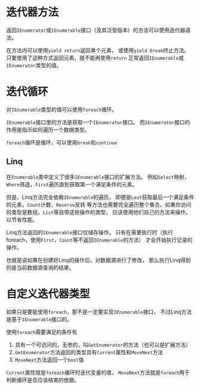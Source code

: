 ﻿# 迭代器方法
返回`IEnumerator`或`IEnumerable`接口（及其泛型版本）的方法可以使用迭代器语法。

在方法内可以使用`yield return`返回单个元素，
或使用`yield break`终止方法。
只要使用了这种方式返回元素，就不能再使用`return`
正常返回`IEnumerable`或`IEnumerator`类型的值。

# 迭代循环
对`IEnumerable`类型的值可以使用`foreach`循环。

`IEnumerable`接口里的方法是获取一个`IEnumerator`接口。
而`IEnumerator`接口的作用是指示如何遍历一个数据类型。

`foreach`循环是循环，可以使用`break`和`continue`

## Linq
在`Enumerable`类中定义了很多`IEnumerable`接口的扩展方法。
例如`Select`映射，`Where`筛选，`First`遍历直到获取第一个满足条件的元素。

但是，Linq方法完全依赖`IEnumerable`的遍历，
即便是`Last`获取最后一个满足条件的元素，`Count`计数，`Reverse`反转
等方法也需要完全遍历整个集合。如果你访问的类型是数组，`List`等自带这些操作的类型，
应该使用他们自己的方法来操作，以节省性能。

Linq方法返回的`IEnumerable`接口仅储存操作。
只有在需要执行时（执行foreach，使用`First`，`Count`等不返回`IEnumerable`的方法）
才会开始执行记录的操作。

也就是说如果在创建好Linq的操作后，对数据源进行了修改，
那么执行Linq得到的是当前数据源查询的结果。

# 自定义迭代器类型
如果只是要能使用`foreach`，那不是一定要实现`IEnumerable`接口，
不过Linq方法是基于`IEnumerable`接口的。

使用`foreach`需要满足的条件有
1. 具有一个可访问的，无参的，叫`GetEnumerator`的方法（也可以是扩展方法）
2. `GetEnumerator`方法返回的类型具有`Current`属性和`MoveNext`方法
3. `MoveNext`方法返回一个`bool`值


`Current`属性就是`foreach`循环时迭代变量的值，
`MoveNext`方法就是`foreach`用于判断循环是否应该结束的依据。